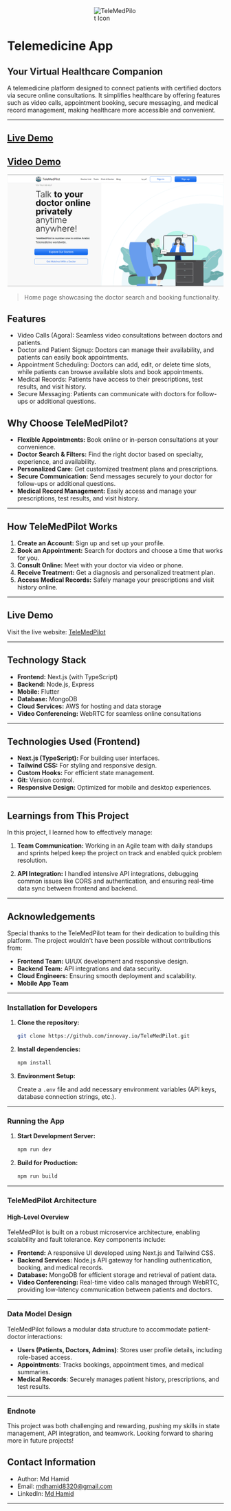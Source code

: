 
<div style="display: flex;flex-direction: row; align-items: center; justify-content: center;">
  <img src="https://tele-med-pilot.vercel.app/assets/logo.png" alt="TeleMedPilot Icon" width="100" />
</div>

# Telemedicine App



## **Your Virtual Healthcare Companion**

A telemedicine platform designed to connect patients with certified doctors via secure online consultations. It simplifies healthcare by offering features such as video calls, appointment booking, secure messaging, and medical record management, making healthcare more accessible and convenient.

---


## [Live Demo](https://telemedicine-mansy.vercel.app)
## [Video Demo](https://drive.google.com/file/d/1jLJBq4sM2xFOySg1NZpFaYpqA95pb9vL/view?usp=sharing)


![Screenshot of TeleMedPilot](homepage.png)
> Home page showcasing the doctor search and booking functionality.

## Features

- Video Calls (Agora): Seamless video consultations between doctors and patients.
- Doctor and Patient Signup: Doctors can manage their availability, and patients can easily book appointments.
- Appointment Scheduling: Doctors can add, edit, or delete time slots, while patients can browse available slots and book appointments.
- Medical Records: Patients have access to their prescriptions, test results, and visit history.
- Secure Messaging: Patients can communicate with doctors for follow-ups or additional questions.

## **Why Choose TeleMedPilot?**

- **Flexible Appointments:** Book online or in-person consultations at your convenience.
- **Doctor Search & Filters:** Find the right doctor based on specialty, experience, and availability.
- **Personalized Care:** Get customized treatment plans and prescriptions.
- **Secure Communication:** Send messages securely to your doctor for follow-ups or additional questions.
- **Medical Record Management:** Easily access and manage your prescriptions, test results, and visit history.

---

## **How TeleMedPilot Works**

1. **Create an Account:** Sign up and set up your profile.
2. **Book an Appointment:** Search for doctors and choose a time that works for you.
3. **Consult Online:** Meet with your doctor via video or phone.
4. **Receive Treatment:** Get a diagnosis and personalized treatment plan.
5. **Access Medical Records:** Safely manage your prescriptions and visit history online.

---

## **Live Demo**

Visit the live website: [TeleMedPilot](https://telemedicine-mansy.vercel.app)

---

## **Technology Stack**

- **Frontend:** Next.js (with TypeScript)
- **Backend:** Node.js, Express
- **Mobile:** Flutter
- **Database:** MongoDB
- **Cloud Services:** AWS for hosting and data storage
- **Video Conferencing:** WebRTC for seamless online consultations

---
## **Technologies Used (Frontend)**

- **Next.js (TypeScript):** For building user interfaces.
- **Tailwind CSS:** For styling and responsive design.
- **Custom Hooks:** For efficient state management.
- **Git:** Version control.
- **Responsive Design:** Optimized for mobile and desktop experiences.

---

## **Learnings from This Project**

In this project, I learned how to effectively manage:

1. **Team Communication:**
   Working in an Agile team with daily standups and sprints helped keep the project on track and enabled quick problem resolution.

2. **API Integration:**
   I handled intensive API integrations, debugging common issues like CORS and authentication, and ensuring real-time data sync between frontend and backend.

---

## **Acknowledgements**

Special thanks to the TeleMedPilot team for their dedication to building this platform. The project wouldn't have been possible without contributions from:

- **Frontend Team:** UI/UX development and responsive design.
- **Backend Team:** API integrations and data security.
- **Cloud Engineers:** Ensuring smooth deployment and scalability.
- **Mobile App Team**

---
### **Installation for Developers**

1. **Clone the repository:**

   ```bash
   git clone https://github.com/innovay.io/TeleMedPilot.git
   ```

2. **Install dependencies:**

   ```bash
   npm install
   ```

3. **Environment Setup:**

   Create a `.env` file and add necessary environment variables (API keys, database connection strings, etc.).

---

### **Running the App**

1. **Start Development Server:**

   ```bash
   npm run dev
   ```

2. **Build for Production:**

   ```bash
   npm run build
   ```

---

### **TeleMedPilot Architecture**

#### **High-Level Overview**

TeleMedPilot is built on a robust microservice architecture, enabling scalability and fault tolerance. Key components include:

- **Frontend:** A responsive UI developed using Next.js and Tailwind CSS.
- **Backend Services:** Node.js API gateway for handling authentication, booking, and medical records.
- **Database:** MongoDB for efficient storage and retrieval of patient data.
- **Video Conferencing:** Real-time video calls managed through WebRTC, providing low-latency communication between patients and doctors.

---

### **Data Model Design**

TeleMedPilot follows a modular data structure to accommodate patient-doctor interactions:

- **Users (Patients, Doctors, Admins)**: Stores user profile details, including role-based access.
- **Appointments**: Tracks bookings, appointment times, and medical summaries.
- **Medical Records**: Securely manages patient history, prescriptions, and test results.


---   
### **Endnote**

This project was both challenging and rewarding, pushing my skills in state management, API integration, and teamwork. Looking forward to sharing more in future projects!

## **Contact Information**

- Author: Md Hamid   
- Email: mdhamid8320@gmail.com  
- LinkedIn: [Md Hamid](https://www.linkedin.com/in/mdhamid801/)  


---



